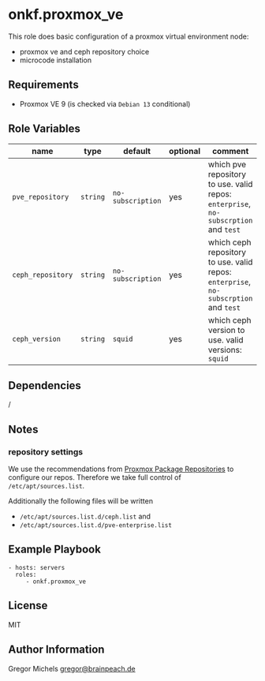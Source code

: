 onkf.proxmox_ve
===============

This role does basic configuration of a proxmox virtual environment node:
* proxmox ve and ceph repository choice
* microcode installation

Requirements
------------

* Proxmox VE 9 (is checked via `Debian 13` conditional)

Role Variables
--------------

| name              | type     | default           | optional | comment                                                                              |
| ---               | ---      | ---               | ---      | ---                                                                                  |
| `pve_repository`  | `string` | `no-subscription` | yes      | which pve repository to use. valid repos: `enterprise`, `no-subscrption` and `test`  |
| `ceph_repository` | `string` | `no-subscription` | yes      | which ceph repository to use. valid repos: `enterprise`, `no-subscrption` and `test` |
| `ceph_version`    | `string` | `squid`           | yes      | which ceph version to use. valid versions: `squid`                                   |

Dependencies
------------

/

Notes
-----

### repository settings

We use the recommendations from [Proxmox Package Repositories](https://pve.proxmox.com/wiki/Package_Repositories) to configure our repos.
Therefore we take full control of `/etc/apt/sources.list`.

Additionally the following files will be written

* `/etc/apt/sources.list.d/ceph.list` and
* `/etc/apt/sources.list.d/pve-enterprise.list`

Example Playbook
----------------

    - hosts: servers
      roles:
         - onkf.proxmox_ve

License
-------

MIT

Author Information
------------------

Gregor Michels <gregor@brainpeach.de>
